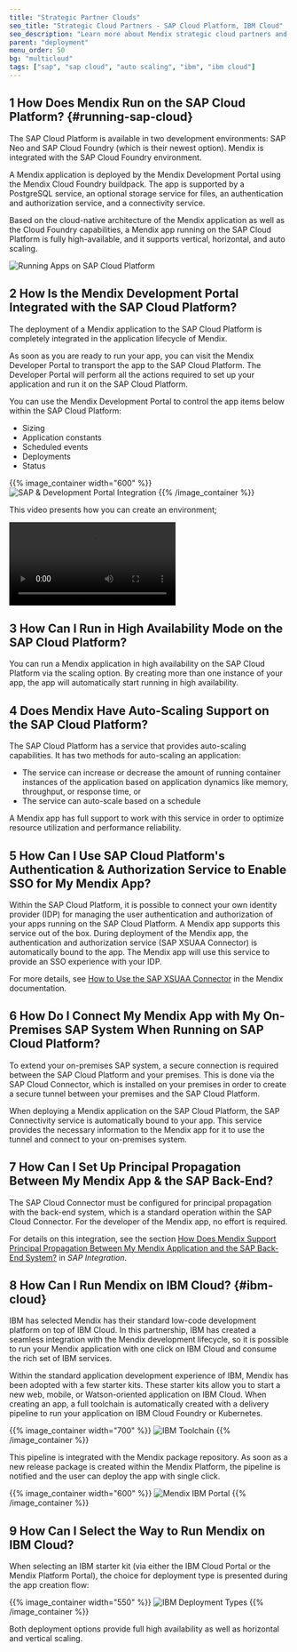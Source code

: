 ```yaml
---
title: "Strategic Partner Clouds"
seo_title: "Strategic Cloud Partners - SAP Cloud Platform, IBM Cloud"
seo_description: "Learn more about Mendix strategic cloud partners and how Mendix runs on SAP Cloud Platform & IBM Cloud in high availability, & what options are available."
parent: "deployment"
menu_order: 50
bg: "multicloud"
tags: ["sap", "sap cloud", "auto scaling", "ibm", "ibm cloud"]
---
```


## 1 How Does Mendix Run on the SAP Cloud Platform? {#running-sap-cloud}

The SAP Cloud Platform is available in two development environments: SAP Neo and SAP Cloud Foundry (which is their newest option). Mendix is integrated with the SAP Cloud Foundry environment.

A Mendix application is deployed by the Mendix Development Portal using the Mendix Cloud Foundry buildpack. The app is supported by a PostgreSQL service, an optional storage service for files, an authentication and authorization service, and a connectivity service.

Based on the cloud-native architecture of the Mendix application as well as the Cloud Foundry capabilities, a Mendix app running on the SAP Cloud Platform is fully high-available, and it supports vertical, horizontal, and auto scaling.

![Running Apps on SAP Cloud Platform](attachments/runningonsapcloud.png)

## 2 How Is the Mendix Development Portal Integrated with the SAP Cloud Platform?

The deployment of a Mendix application to the SAP Cloud Platform is completely integrated in the application lifecycle of Mendix.

As soon as you are ready to run your app, you can visit the Mendix Developer Portal to transport the app to the SAP Cloud Platform. The Developer Portal will perform all the actions required to set up your application and run it on the SAP Cloud Platform.

You can use the Mendix Development Portal to control the app items below within the SAP Cloud Platform:

* Sizing
* Application constants
* Scheduled events
* Deployments
* Status

{{% image_container width="600" %}}
![SAP & Development Portal Integration](attachments/sapdevportalintegration.png)
{{% /image_container %}}

This video presents how you can create an environment;

<video controls src="attachments/CreateAnEnvironment.mp4">VIDEO</video>

## 3 How Can I Run in High Availability Mode on the SAP Cloud Platform?

You can run a Mendix application in high availability on the SAP Cloud Platform via the scaling option. By creating more than one instance of your app, the app will automatically start running in high availability.

## 4 Does Mendix Have Auto-Scaling Support on the SAP Cloud Platform?

The SAP Cloud Platform has a service that provides auto-scaling capabilities. It has two methods for auto-scaling an application:

* The service can increase or decrease the amount of running container instances of the application based on application dynamics like memory, throughput, or response time, or
* The service can auto-scale based on a schedule

A Mendix app has full support to work with this service in order to optimize resource utilization and performance reliability.

## 5 How Can I Use SAP Cloud Platform's Authentication & Authorization Service to Enable SSO for My Mendix App?

Within the SAP Cloud Platform, it is possible to connect your own identity provider (IDP) for managing the user authentication and authorization of your apps running on the SAP Cloud Platform. A Mendix app supports this service out of the box. During deployment of the Mendix app, the authentication and authorization service (SAP XSUAA Connector) is automatically bound to the app. The Mendix app will use this service to provide an SSO experience with your IDP.

For more details, see [How to Use the SAP XSUAA Connector](https://docs.mendix.com/partners/sap/use-sap-xsuaa-connector) in the Mendix documentation.

## 6 How Do I Connect My Mendix App with My On-Premises SAP System When Running on SAP Cloud Platform?

To extend your on-premises SAP system, a secure connection is required between the SAP Cloud Platform and your premises. This is done via the SAP Cloud Connector, which is installed on your premises in order to create a secure tunnel between your premises and the SAP Cloud Platform.

When deploying a Mendix application on the SAP Cloud Platform, the SAP Connectivity service is automatically bound to your app. This service provides the necessary information to the Mendix app for it to use the tunnel and connect to your on-premises system.

## 7 How Can I Set Up Principal Propagation Between My Mendix App & the SAP Back-End?

The SAP Cloud Connector must be configured for principal propagation with the back-end system, which is a standard operation within the SAP Cloud Connector. For the developer of the Mendix app, no effort is required.

For details on this integration, see the section [How Does Mendix Support Principal Propagation Between My Mendix Application and the SAP Back-End System?](../strategic-partners/sap-integration#principal) in *SAP Integration*.

## 8 How Can I Run Mendix on IBM Cloud? {#ibm-cloud}

IBM has selected Mendix has their standard low-code development platform on top of IBM Cloud. In this partnership, IBM has created a seamless integration with the Mendix development lifecycle, so it is possible to run your Mendix application with one click on IBM Cloud and consume the rich set of IBM services.

Within the standard application development experience of IBM, Mendix has been adopted with a few starter kits. These starter kits allow you to start a new web, mobile, or Watson-oriented application on IBM Cloud. When creating an app, a full toolchain is automatically created with a delivery pipeline to run your application on IBM Cloud Foundry or Kubernetes.

{{% image_container width="700" %}}
![IBM Toolchain](attachments/ibm-toolchain.png)
{{% /image_container %}}

This pipeline is integrated with the Mendix package repository. As soon as a new release package is created within the Mendix Platform, the pipeline is notified and the user can deploy the app with single click.

{{% image_container width="600" %}}
![Mendix IBM Portal](attachments/mx-ibm-portal.png)
{{% /image_container %}}

## 9 How Can I Select the Way to Run Mendix on IBM Cloud?

When selecting an IBM starter kit (via either the IBM Cloud Portal or the Mendix Platform Portal), the choice for deployment type is presented during the app creation flow:

{{% image_container width="550" %}}
![IBM Deployment Types](attachments/select-ibm-deployment-type.png)
{{% /image_container %}}

Both deployment options provide full high availability as well as horizontal and vertical scaling.
